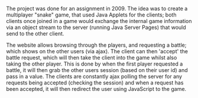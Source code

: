 The project was done for an assignment in 2009. The idea was to create a multiplayer "snake" game, that used Java Applets for the clients; both clients once joined in a game would exchange the internal game information via an object stream to the server (running Java Server Pages) that would send to the other client.

The website allows browsing through the players, and requesting a battle; which shows on the other users (via ajax). The client can then 'accept' the battle request, which will then take the client into the game whilst also taking the other player. This is done by when the first player requested a battle, it will then grab the other users session (based on their user id) and pass in a value. The clients are constantly ajax polling the server for any requests being accepted (checking the session) and when a request has been accepted, it will then redirect the user using JavaScript to the game.